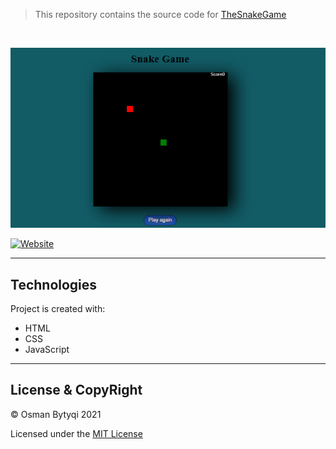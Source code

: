 

  
   > This repository contains the source code  for [TheSnakeGame](https://thegamee.netlify.app/)


  <br/>
  
  
<p align="center">
  <img src="Screenshot_2.png">
</p>

[![Website](https://img.shields.io/website?down_color=red&down_message=down&label=Game&logo=github&style=for-the-badge&up_color=blue&up_message=up&url=https%3A%2F%2Fthegamee.netlify.app%2F)](https://thegamee.netlify.app/)

---
 ## Technologies 
 Project is created with:
 * HTML
 * CSS
 * JavaScript
 ---
  ## License & CopyRight
 
 © Osman Bytyqi 2021

 Licensed under the [MIT License](https://github.com/OsmanBytyqi/TheGame/blob/master/LICENSE)

 